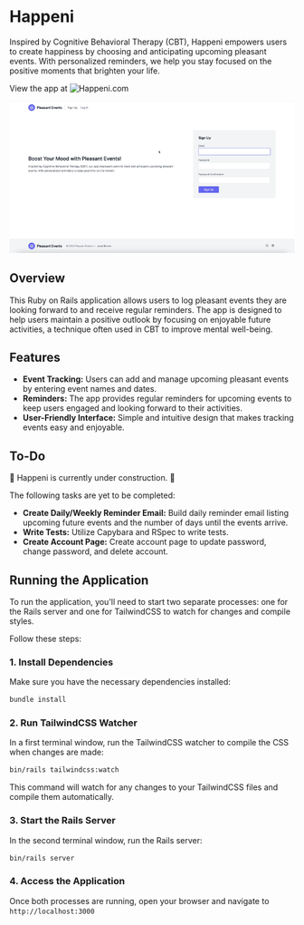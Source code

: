 # Happeni

Inspired by Cognitive Behavioral Therapy (CBT), Happeni empowers users to create happiness by choosing and anticipating upcoming pleasant events. With personalized reminders, we help you stay focused on the positive moments that brighten your life.

View the app at ![Happeni.com](https://happeni.com/)

![Happeni Screen Recording](./app/assets/media/screen-recording.gif)

## Overview

This Ruby on Rails application allows users to log pleasant events they are looking forward to and receive regular reminders. The app is designed to help users maintain a positive outlook by focusing on enjoyable future activities, a technique often used in CBT to improve mental well-being.

## Features

- **Event Tracking:** Users can add and manage upcoming pleasant events by entering event names and dates.
- **Reminders:** The app provides regular reminders for upcoming events to keep users engaged and looking forward to their activities.
- **User-Friendly Interface:** Simple and intuitive design that makes tracking events easy and enjoyable.

## To-Do

:construction: Happeni is currently under construction. :construction:

The following tasks are yet to be completed:

- **Create Daily/Weekly Reminder Email:** Build daily reminder email listing upcoming future events and the number of days until the events arrive.
- **Write Tests:** Utilize Capybara and RSpec to write tests.
- **Create Account Page:** Create account page to update password, change password, and delete account.

## Running the Application

To run the application, you'll need to start two separate processes: one for the Rails server and one for TailwindCSS to watch for changes and compile styles.

Follow these steps:

### 1. **Install Dependencies**

Make sure you have the necessary dependencies installed:

```bash
bundle install
```

### 2. Run TailwindCSS Watcher

In a first terminal window, run the TailwindCSS watcher to compile the CSS when changes are made:

```bash
bin/rails tailwindcss:watch
```

This command will watch for any changes to your TailwindCSS files and compile them automatically.

### 3. Start the Rails Server

In the second terminal window, run the Rails server:
```bash
bin/rails server
```

### 4. Access the Application

Once both processes are running, open your browser and navigate to `http://localhost:3000`
